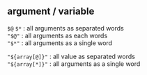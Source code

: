 argument / variable
---

`$@` `$*` : all arguments as separated words  
`"$@"` : all arguments as each words  
`"$*"` : all arguments as a single word  

`"${array[@]}"` : all value as separated words  
`"${array[*]}"` : all arguments as a single word  
